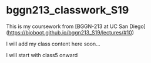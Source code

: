 # bggn213_classwork_S19

This is my coursework from [BGGN-213 at UC San Diego] (https://bioboot.github.io/bggn213_S19/lectures/#10)

I will add my class content here soon...

I will start with class5 onward

